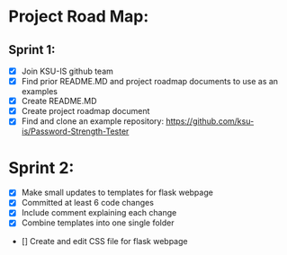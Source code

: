 # Project Road Map:

## Sprint 1:

- [x] Join KSU-IS github team
- [x] Find prior README.MD and project roadmap documents to use as an examples
- [x] Create README.MD
- [x] Create project roadmap document
- [x] Find and clone an example repository: https://github.com/ksu-is/Password-Strength-Tester

# Sprint 2:
- [x] Make small updates to templates for flask webpage
- [x] Committed at least 6 code changes
- [x] Include comment explaining each change
- [x] Combine templates into one single folder
- [] Create and edit CSS file for flask webpage 